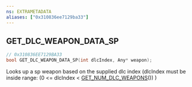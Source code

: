 ```yaml
---
ns: EXTRAMETADATA
aliases: ["0x310836ee7129ba33"]
---
```

## GET_DLC_WEAPON_DATA_SP

```c
// 0x310836EE7129BA33
bool GET_DLC_WEAPON_DATA_SP(int dlcIndex, Any* weapon);
```

Looks up a sp weapon based on the supplied dlc index (dlcIndex must be inside range: (0 <= dlcIndex < [GET_NUM_DLC_WEAPONS](#_0xEE47635F352DA367)()) )


